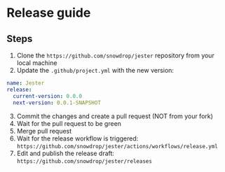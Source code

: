 # Release guide

## Steps

1. Clone the `https://github.com/snowdrop/jester` repository from your local machine
2. Update the `.github/project.yml` with the new version:

```yml
name: Jester
release:
  current-version: 0.0.0
  next-version: 0.0.1-SNAPSHOT
```

3. Commit the changes and create a pull request (NOT from your fork)
4. Wait for the pull request to be green
5. Merge pull request
6. Wait for the release workflow is triggered: `https://github.com/snowdrop/jester/actions/workflows/release.yml`
7. Edit and publish the release draft: `https://github.com/snowdrop/jester/releases`